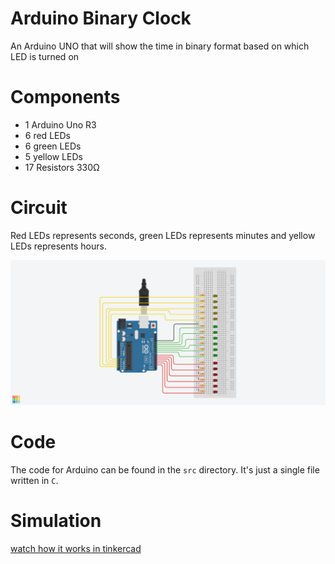 # Arduino Binary Clock

An Arduino UNO that will show the time in binary format based on which LED is turned on

# Components

* 1 Arduino Uno R3
* 6 red LEDs
* 6 green LEDs
* 5 yellow LEDs
* 17 Resistors 330Ω

# Circuit

Red LEDs represents seconds, green LEDs represents minutes and yellow LEDs represents hours.

![Circuit Preview](doc/arduino-binary-clock.png)

# Code

The code for Arduino can be found in the `src` directory. It's just a single file written in `C`.

# Simulation

[watch how it works in tinkercad](https://www.tinkercad.com/things/jHJnAZl8Hgy)
